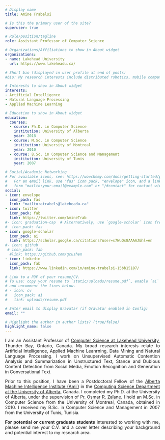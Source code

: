 ```yaml
---
# Display name
title: Amine Trabelsi

# Is this the primary user of the site?
superuser: true

# Role/position/tagline
role: Assistant Professor of Computer Science

# Organizations/Affiliations to show in About widget
organizations:
- name: Lakehead University
  url: https://www.lakeheadu.ca/

# Short bio (displayed in user profile at end of posts)
#bio: My research interests include distributed robotics, mobile computing and programmable matter.

# Interests to show in About widget
interests:
- Artificial Intelligence
- Natural Language Processing
- Applied Machine Learning

# Education to show in About widget
education:
  courses:
  - course: Ph.D. in Computer Science
    institution: University of Alberta
    year: 2018
  - course: M.Sc. in Computer Science
    institution: University of Montreal
    year: 2010
  - course: B.Sc. in Computer Science and Management
    institution: University of Tunis
    year: 2007

# Social/Academic Networking
# For available icons, see: https://wowchemy.com/docs/getting-started/page-builder/#icons
#   For an email link, use "fas" icon pack, "envelope" icon, and a link in the
#   form "mailto:your-email@example.com" or "/#contact" for contact widget.
social:
- icon: envelope
  icon_pack: fas
  link: "mailto:atrabels@lakeheadu.ca"
- icon: twitter
  icon_pack: fab
  link: https://twitter.com/AmineTrab
#- icon: graduation-cap  # Alternatively, use `google-scholar` icon from `ai` icon pack
#  icon_pack: fas
- icon: google-scholar      
  icon_pack: ai
  link: https://scholar.google.ca/citations?user=s7WuQs8AAAAJ&hl=en
#- icon: github
 # icon_pack: fab
  #link: https://github.com/gcushen
- icon: linkedin
  icon_pack: fab
  link: https://www.linkedin.com/in/amine-trabelsi-15bb15187/

# Link to a PDF of your resume/CV.
# To use: copy your resume to `static/uploads/resume.pdf`, enable `ai` icons in `params.toml`, 
# and uncomment the lines below.
# - icon: cv
#   icon_pack: ai
#   link: uploads/resume.pdf

# Enter email to display Gravatar (if Gravatar enabled in Config)
email: ""

# Highlight the author in author lists? (true/false)
highlight_name: false
---
```

<div style="text-align: justify"> 

I am an Assistant Professor of [Computer Science at Lakehead University](https://www.lakeheadu.ca/programs/undergraduate-programs/computer-science), Thunder Bay, Ontario, Canada. My broad research interests relate to Artificial Intelligence, Applied Machine Leanrning, Data Mining and Natural Language Processing. I work on Unsupervised Automatic Contention Analysis and Summarization in Unstructured Text, Stance and Dubious Content Detection from Social Media, Emotion Recognition and Generation in Conversational Text.   

Prior to this position, I have been a Postdoctoral Fellow of the [Alberta Machine Intelligence Institute (Amii)](https://www.amii.ca/)   in the [Computing Science Department at the University of Alberta](https://www.ualberta.ca/computing-science/index.html), Canada. I completed my Ph.D. at the University of Alberta, under the supervision of [Pr. Osmar R. Zaïane](https://webdocs.cs.ualberta.ca/~zaiane/).
I hold an M.Sc. in Computer Science from the University of Montreal, Canada, obtained in 2010. I received my B.Sc. in Computer Science and Management in 2007 from the University of Tunis, Tunisia.

**For potential or current graduate students** interested to working with me, please send me your C.V. and a cover letter describing your background and potential interest to my research area.</div>

[comment]: <>  ({{< icon name="download" pack="fas" >}} Download my {{< staticref "uploads/demo_resume.pdf" "newtab" >}}resumé{{< /staticref >}}.)